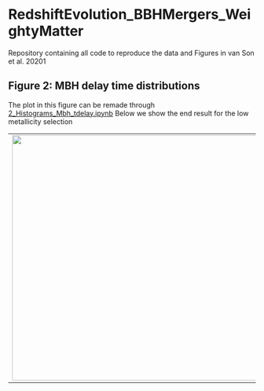 # RedshiftEvolution_BBHMergers_WeightyMatter
Repository containing all code to reproduce the data and Figures in van Son et al. 20201  


## Figure 2:  MBH delay time distributions

The plot in this figure can be remade through [2_Histograms_Mbh_tdelay.ipynb](./2_Histograms_Mbh_tdelay.ipynb)
Below we show the end result for the low metallicity selection
<table><tr>
<td> <img src="../plots/png_versions/N1e7_All_lowZMass_delaytime.png" width="500"/> </td>
<td> <img src="../plots/png_versions/N1e7_CE_lowZMass_delaytime.png" width="500"/> </td>
<td> <img src="../plots/png_versions/N1e7_RLOF_lowZMass_delaytime.png" width="500"/> </td>
</tr></table>
